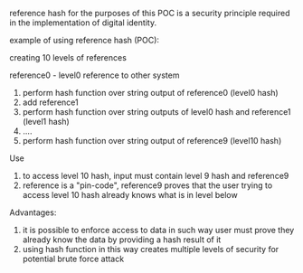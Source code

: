 
reference hash for the purposes of this POC is a security principle required in the implementation of digital identity.

example of using reference hash (POC):

creating 10 levels of references

reference0 - level0 reference to other system

1. perform hash function over string output of reference0 (level0 hash)
2. add reference1
3. perform hash function over string outputs of level0 hash and reference1 (level1 hash)
4. ....
5. perform hash function over string output of reference9 (level10 hash)

Use

1. to access level 10 hash, input must contain level 9 hash and reference9
2. reference is a "pin-code", reference9 proves that the user trying to access level 10 hash already knows what is in level below

Advantages:

1. it is possible to enforce access to data in such way user must prove they already know the data by providing a hash result of it
2. using hash function in this way creates multiple levels of security for potential brute force attack